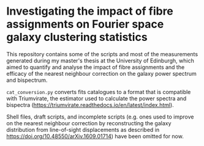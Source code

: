 # Investigating the impact of fibre assignments on Fourier space galaxy clustering statistics

This repository contains some of the scripts and most of the measurements generated during my master's thesis
at the University of Edinburgh, which aimed to quantify and analyse the impact of fibre assignments and the 
efficacy of the nearest neighbour correction on the galaxy power spectrum and bispectrum.

`cat_conversion.py` converts fits catalogues to a format that is compatible with Triumvirate, the estimator
used to calculate the power spectra and bispectra (https://triumvirate.readthedocs.io/en/latest/index.html).

Shell files, draft scripts, and incomplete scripts (e.g. ones used to improve on the nearest neighbour correction
by reconstructing the galaxy distribution from line-of-sight displacements as described in 
https://doi.org/10.48550/arXiv.1609.01714) have been omitted for now.



